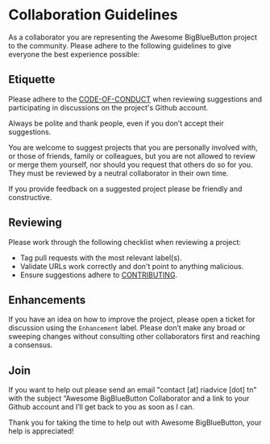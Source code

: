 # Collaboration Guidelines

As a collaborator you are representing the Awesome BigBlueButton project to the community. Please adhere to the following guidelines to give everyone the best experience possible: 

## Etiquette

Please adhere to the [CODE-OF-CONDUCT](https://github.com/riadvice/awesome-bigbluebutton/blob/master/CODE-OF-CONDUCT.md) when reviewing suggestions and participating in discussions on the project's Github account.

Always be polite and thank people, even if you don’t accept their suggestions.

You are welcome to suggest projects that you are personally involved with, or those of friends, family or colleagues, but you are not allowed to review or merge them yourself, nor should you request that others do so for you. They must be reviewed by a neutral collaborator in their own time.

If you provide feedback on a suggested project please be friendly and constructive.

## Reviewing

Please work through the following checklist when reviewing a project: 

- Tag pull requests with the most relevant label(s).
- Validate URLs work correctly and don't point to anything malicious.
- Ensure suggestions adhere to [CONTRIBUTING](https://github.com/riadvice/awesome-bigbluebutton/blob/master/CONTRIBUTING.md).

## Enhancements

If you have an idea on how to improve the project, please open a ticket for discussion using the `Enhancement` label. Please don’t make any broad or sweeping changes without consulting other collaborators first and reaching a consensus.

## Join

If you want to help out please send an email "contact [at] riadvice [dot] tn" with the subject “Awesome BigBlueButton Collaborator and a link to your Github account and I’ll get back to you as soon as I can.

Thank you for taking the time to help out with Awesome BigBlueButton, your help is appreciated!